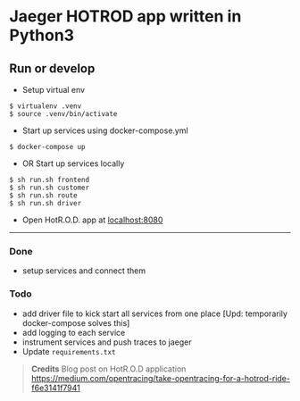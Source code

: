 # Jaeger HOTROD app written in Python3

## Run or develop

- Setup virtual env
```
$ virtualenv .venv
$ source .venv/bin/activate
```
- Start up services using docker-compose.yml
```
$ docker-compose up
```
- OR Start up services locally
```
$ sh run.sh frontend
$ sh run.sh customer
$ sh run.sh route
$ sh run.sh driver
```
- Open HotR.O.D. app at [localhost:8080](localhost:8080)
------------------------
### Done
- setup services and connect them

### Todo
- add driver file to kick start all services from one place [Upd: temporarily docker-compose solves this]
- add logging to each service
- instrument services and push traces to jaeger
- Update `requirements.txt`

>
> **Credits** Blog post on HotR.O.D application https://medium.com/opentracing/take-opentracing-for-a-hotrod-ride-f6e3141f7941
>